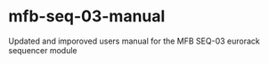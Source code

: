 # mfb-seq-03-manual
Updated and imporoved users manual for the MFB SEQ-03 eurorack sequencer module

